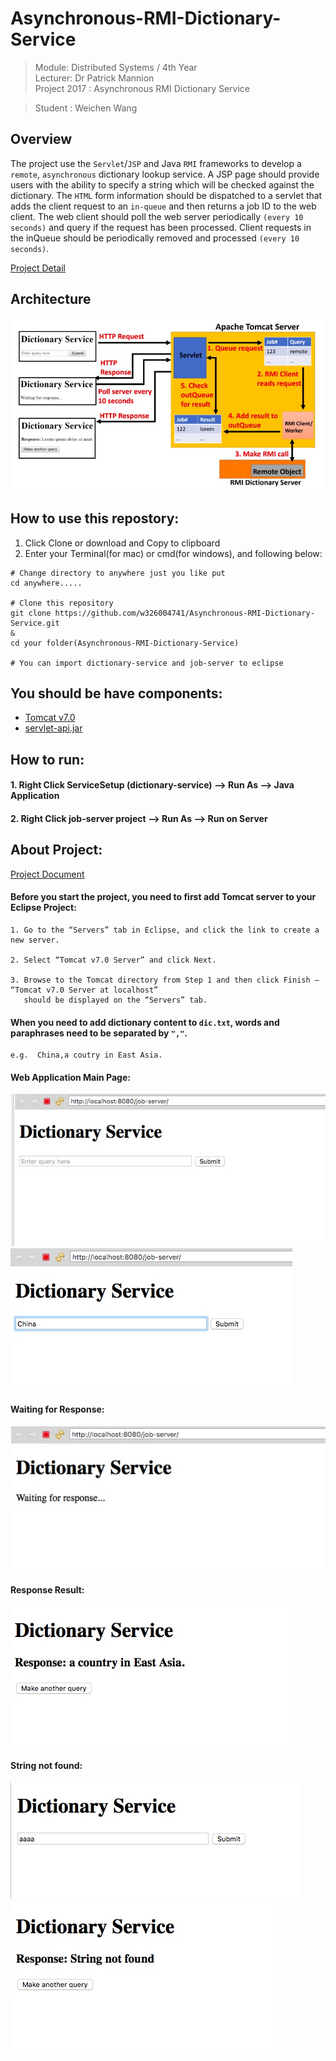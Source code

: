 # Asynchronous-RMI-Dictionary-Service
> Module: Distributed Systems / 4th Year  
> Lecturer: Dr Patrick Mannion  
> Project 2017 : Asynchronous RMI Dictionary Service

> Student : Weichen Wang

## Overview
The project use the `Servlet`/`JSP` and Java `RMI` frameworks to develop a `remote`, `asynchronous` dictionary lookup service. A JSP page should provide users with the ability to specify a string which will be checked against the dictionary. The `HTML` form information should be dispatched to a servlet that adds the client request to an `in-queue` and then returns a job ID to the web client. The web client should poll the web server periodically `(every 10 seconds)` and query if the request has been processed. Client requests in the inQueue should be periodically removed and processed `(every 10 seconds)`.

[Project Detail](https://github.com/w326004741/Asynchronous-RMI-Dictionary-Service/blob/master/dsAssignment2017.pdf)

## Architecture
![image](https://github.com/w326004741/Asynchronous-RMI-Dictionary-Service/blob/master/image/1961513890869_.pic.jpg)

## How to use this repostory:
1. Click Clone or download and Copy to clipboard
2. Enter your Terminal(for mac) or cmd(for windows), and following below:
```
# Change directory to anywhere just you like put
cd anywhere.....

# Clone this repository
git clone https://github.com/w326004741/Asynchronous-RMI-Dictionary-Service.git
&
cd your folder(Asynchronous-RMI-Dictionary-Service)

# You can import dictionary-service and job-server to eclipse

```
## You should be have components:
- [Tomcat v7.0](https://tomcat.apache.org/download-70.cgi)
- [servlet-api.jar](https://stackoverflow.com/questions/8521851/where-do-i-get-servlet-api-jar-from)

## How to run:
#### 1. Right Click ServiceSetup (dictionary-service) --> Run As --> Java Application ####

#### 2. Right Click job-server project --> Run As --> Run on Server ####


## About Project:
[Project Document](https://github.com/w326004741/Asynchronous-RMI-Dictionary-Service/wiki/Project-Document)
#### Before you start the project, you need to first add Tomcat server to your Eclipse Project:
```
1. Go to the “Servers” tab in Eclipse, and click the link to create a new server. 

2. Select “Tomcat v7.0 Server” and click Next.

3. Browse to the Tomcat directory from Step 1 and then click Finish – “Tomcat v7.0 Server at localhost” 
   should be displayed on the “Servers” tab.
```

#### When you need to add dictionary content to `dic.txt`, words and paraphrases need to be separated by `","`.  
```
e.g.  China,a coutry in East Asia.
```

#### Web Application Main Page:
![image](https://github.com/w326004741/Asynchronous-RMI-Dictionary-Service/blob/master/image/1901513889789_.pic.jpg)
![image](https://github.com/w326004741/Asynchronous-RMI-Dictionary-Service/blob/master/image/1951513890559_.pic.jpg)

#### Waiting for Response:
![image](https://github.com/w326004741/Asynchronous-RMI-Dictionary-Service/blob/master/image/1911513889984_.pic.jpg)

#### Response Result:
![image](https://github.com/w326004741/Asynchronous-RMI-Dictionary-Service/blob/master/image/1921513889993_.pic.jpg)

#### String not found:
![image](https://github.com/w326004741/Asynchronous-RMI-Dictionary-Service/blob/master/image/1931513890013_.pic.jpg)
![image](https://github.com/w326004741/Asynchronous-RMI-Dictionary-Service/blob/master/image/1941513890035_.pic.jpg)

